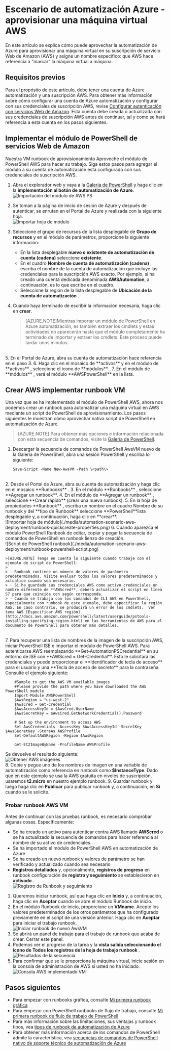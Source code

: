 <properties
   pageTitle="Automatizar la implementación de una máquina virtual de los servicios Web de Amazon | Microsoft Azure"
   description="En este artículo se muestra cómo usar la automatización de Azure para automatizar la creación de una VM de servicio Web de Amazon"
   services="automation"
   documentationCenter=""
   authors="mgoedtel"
   manager="jwhit"
   editor="" />
<tags
   ms.service="automation"
   ms.devlang="na"
   ms.topic="article"
   ms.tgt_pltfrm="na"
   ms.workload="na"
   ms.date="08/17/2016"
   ms.author="tiandert; bwren" />

# <a name="azure-automation-scenario---provision-an-aws-virtual-machine"></a>Escenario de automatización Azure - aprovisionar una máquina virtual AWS 

En este artículo se explica cómo puede aprovechar la automatización de Azure para aprovisionar una máquina virtual en su suscripción de servicio Web de Amazon (AWS) y asigne un nombre específico: que AWS hace referencia a "marcar" la máquina virtual a máquina.

## <a name="prerequisites"></a>Requisitos previos

Para el propósito de este artículo, debe tener una cuenta de Azure automatización y una suscripción AWS. Para obtener más información sobre cómo configurar una cuenta de Azure automatización y configurar con sus credenciales de suscripción AWS, revise [Configurar autenticación con servicios Web de Amazon](../automation/automation-sec-configure-aws-account.md).  Esta cuenta debe creada o actualizada con sus credenciales de suscripción AWS antes de continuar, tal y como se hará referencia a esta cuenta en los pasos siguientes.


## <a name="deploy-amazon-web-services-powershell-module"></a>Implementar el módulo de PowerShell de servicios Web de Amazon

Nuestra VM runbook de aprovisionamiento Aproveche el módulo de PowerShell AWS para hacer su trabajo. Siga estos pasos para agregar el módulo a su cuenta de automatización está configurado con sus credenciales de suscripción AWS.  

1. Abra el explorador web y vaya a la [Galería de PowerShell](http://www.powershellgallery.com/packages/AWSPowerShell/) y haga clic en la **implementación al botón de automatización de Azure**.<br> ![Importación del módulo de AWS PS](./media/automation-scenario-aws-deployment/powershell-gallery-download-awsmodule.png)

2. Se toman a la página de inicio de sesión de Azure y después de autenticar, se enrutan en el Portal de Azure y realizada con la siguiente hoja.<br> ![Importar hoja de módulo](./media/automation-scenario-aws-deployment/deploy-aws-powershell-module-parameters.png)

3. Seleccione el grupo de recursos de la lista desplegable de **Grupo de recursos** y en el módulo de parámetros, proporcione la siguiente información:
   * En la lista desplegable **nuevo o existente de automatización de cuenta (cadena)** seleccione **existente**.  
   * En el cuadro **Nombre de cuenta de automatización (cadena)** , escriba el nombre de la cuenta de automatización que incluye las credenciales para la suscripción AWS exacto.  Por ejemplo, si ha creado una cuenta dedicada denominada **AWSAutomation**, a continuación, es lo que escribe en el cuadro.
   * Seleccione la región de la lista desplegable de **Ubicación de la cuenta de automatización** .

4. Cuando haya terminado de escribir la información necesaria, haga clic en **crear**.

    >[AZURE.NOTE]Mientras importar un módulo de PowerShell en Azure automatización, es también extraer los cmdlets y estas actividades no aparecerán hasta que el módulo completamente ha terminado de importar y extraer los cmdlets. Este proceso puede tardar unos minutos.  
<br>
5. En el Portal de Azure, abra su cuenta de automatización hace referencia en el paso 3.
6. Haga clic en el mosaico de **activos** y en el módulo de **activos** , seleccione el icono de **módulos** .
7. En el módulo de **módulos** , verá el módulo **AWSPowerShell** en la lista.

## <a name="create-aws-deploy-vm-runbook"></a>Crear AWS implementar runbook VM

Una vez que se ha implementado el módulo de PowerShell AWS, ahora nos podemos crear un runbook para automatizar una máquina virtual en AWS mediante un script de PowerShell de aprovisionamiento. Los pasos siguientes le muestran cómo aprovechar nativa script de PowerShell en automatización de Azure.  

>[AZURE.NOTE] Para obtener más opciones e información relacionada con esta secuencia de comandos, visite la [Galería de PowerShell](https://www.powershellgallery.com/packages/New-AwsVM/DisplayScript).


1. Descargar la secuencia de comandos de PowerShell AwsVM nuevo de la Galería de PowerShell, abra una sesión PowerShell y escriba lo siguiente:<br>
   ```
   Save-Script -Name New-AwsVM -Path \<path\>
   ```
<br>
2. Desde el Portal de Azure, abra su cuenta de automatización y haga clic en el mosaico **Runbooks** .  
3. En el módulo **Runbooks** , seleccione **Agregar un runbook**.
4. En el módulo de **Agregar un runbook** , seleccione **Crear rápido** (crear una nueva runbook).
5. En la hoja de propiedades **Runbook** , escriba un nombre en el cuadro Nombre de su runbook y del **tipo de Runbook** seleccione **PowerShell**lista desplegable y, a continuación, haga clic en **crear**.<br> ![Importar hoja de módulo](./media/automation-scenario-aws-deployment/runbook-quickcreate-properties.png)
6. Cuando aparezca el módulo PowerShell Runbook de editar, copiar y pegar la secuencia de comandos de PowerShell en runbook lienzo de creación.<br> ![Script de PowerShell runbook](./media/automation-scenario-aws-deployment/runbook-powershell-script.png)<br>

    >[AZURE.NOTE] Tenga en cuenta lo siguiente cuando trabaje con el ejemplo de script de PowerShell:
    >
    > - Runbook contiene un número de valores de parámetro predeterminados. Visite evaluar todos los valores predeterminados y actualice cuando sea necesario.
    > - Si ha guardado sus credenciales AWS como activo credenciales un nombre diferente de **AWScred**, deberá actualizar el script en línea 57 para que coincida con según corresponda.  
    > - Cuando se trabaja con los comandos de CLI AWS en PowerShell, especialmente con runbook de este ejemplo, debe especificar la región AWS. En caso contrario, se producirá un error de los cmdlets.  Ver tema AWS [Especificar AWS región](http://docs.aws.amazon.com/powershell/latest/userguide/pstools-installing-specifying-region.html) en las herramientas de AWS para el documento de PowerShell para obtener más detalles.  
<br>
7. Para recuperar una lista de nombres de la imagen de la suscripción AWS, iniciar PowerShell ISE e importar el módulo de PowerShell AWS.  Para autenticarse AWS reemplazando **Get-AutomationPSCredential** en su entorno de ISE con **AWScred = Get-Credential**.  Esto le solicitará las credenciales y puede proporcionar el **Identificador de tecla de acceso** para el usuario y una **Tecla de acceso de secreto** para la contraseña.  Consulte el ejemplo siguiente:

        #Sample to get the AWS VM available images
        #Please provide the path where you have downloaded the AWS PowerShell module
        Import-Module AWSPowerShell
        $AwsRegion = "us-west-2"
        $AwsCred = Get-Credential
        $AwsAccessKeyId = $AwsCred.UserName
        $AwsSecretKey = $AwsCred.GetNetworkCredential().Password

        # Set up the environment to access AWS
        Set-AwsCredentials -AccessKey $AwsAccessKeyId -SecretKey $AwsSecretKey -StoreAs AWSProfile
        Set-DefaultAWSRegion -Region $AwsRegion

        Get-EC2ImageByName -ProfileName AWSProfile
   Se devuelve el resultado siguiente:<br>
   ![Obtener AWS imágenes](./media/automation-scenario-aws-deployment/powershell-ise-output.png)  
8. Copie y pegue uno de los nombres de imagen en una variable de automatización como referencia en runbook como **$InstanceType**. Dado que en este ejemplo se usa la AWS gratuita en niveles de suscripción, usaremos **t2.micro** en nuestro ejemplo runbook.
9. Guardar runbook y luego haga clic en **Publicar** para publicar runbook y, a continuación, en **Sí** cuando se le solicite.


### <a name="testing-the-aws-vm-runbook"></a>Probar runbook AWS VM
Antes de continuar con las pruebas runbook, es necesario comprobar algunas cosas. Específicamente:

   -  Se ha creado un activo para autenticar contra AWS llamado **AWScred** o se ha actualizado la secuencia de comandos para hacer referencia al nombre de su activo de credenciales.  
   -  Se ha importado el módulo de PowerShell AWS en automatización de Azure
   -  Se ha creado un nuevo runbook y valores de parámetro se han verificado y actualizado cuando sea necesario
   -  **Registros detallados** y, opcionalmente, **registros de progreso** en runbook configuración de **registro y seguimiento** se establecieron en **activado**.<br> ![Registro de Runbook y seguimiento](./media/automation-scenario-aws-deployment/runbook-settings-logging-and-tracing.png)

1. Queremos iniciar runbook, así que haga clic en **Inicio** y, a continuación, haga clic en **Aceptar** cuando se abre el módulo Runbook de inicio.
2. En el módulo Runbook de inicio, proporcione un **VMname**.  Acepte los valores predeterminados de los otros parámetros que ha configurado previamente en el script de una versión anterior.  Haga clic en **Aceptar** para iniciar el trabajo runbook.<br> ![Iniciar runbook de nuevo AwsVM](./media/automation-scenario-aws-deployment/runbook-start-job-parameters.png)
3. Se abrirá un panel de trabajo para el trabajo de runbook que acaba de crear. Cerrar este panel.
4. Podemos ver el progreso de la tarea y la **vista salida seleccionando el icono de **Todos los registros** de la hoja de trabajo runbook** .<br> ![Resultados de la secuencia](./media/automation-scenario-aws-deployment/runbook-job-streams-output.png)
5. Para confirmar que se le proporciona la máquina virtual, inicie sesión en la consola de administración de AWS si usted no ha iniciado.<br> ![Consola AWS implementado VM](./media/automation-scenario-aws-deployment/aws-instances-status.png)

## <a name="next-steps"></a>Pasos siguientes
-   Para empezar con runbooks gráfica, consulte [Mi primera runbook gráfica](automation-first-runbook-graphical.md)
-   Para empezar con PowerShell runbooks de flujo de trabajo, consulte [Mi primera runbook de flujo de trabajo de PowerShell](automation-first-runbook-textual.md)
-   Para más información sobre las limitaciones, sus ventajas y runbook tipos, vea [tipos de runbook de automatización de Azure](automation-runbook-types.md)
-   Para obtener más información acerca de los comandos de PowerShell admite la característica, vea [secuencias de comandos de PowerShell nativo de soporte técnico de automatización de Azure](https://azure.microsoft.com/blog/announcing-powershell-script-support-azure-automation-2/)
